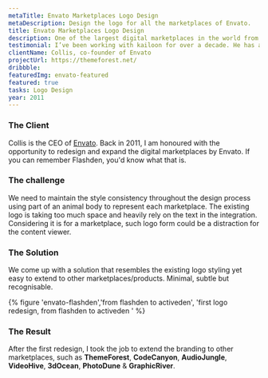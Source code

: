 ```yaml
---
metaTitle: Envato Marketplaces Logo Design
metaDescription: Design the logo for all the marketplaces of Envato.
title: Envato Marketplaces Logo Design
description: One of the largest digital marketplaces in the world from Envato.
testimonial: I’ve been working with kailoon for over a decade. He has a great combination of creativity, reliability and industry knowledge. He’s also a good human being and I would happily recommend him to anyone who needs someone with a lot of industry expertise.
clientName: Collis, co-founder of Envato
projectUrl: https://themeforest.net/
dribbble:
featuredImg: envato-featured
featured: true
tasks: Logo Design
year: 2011
---
```


<div class="col-start-2 col-end-10">

### The Client

Collis is the CEO of [Envato](https://envato.com 'visit external website'). Back in 2011, I am honoured with the opportunity to redesign and expand the digital marketplaces by Envato. If you can remember Flashden, you'd know what that is.

### The challenge

We need to maintain the style consistency throughout the design process using part of an animal body to represent each marketplace. The existing logo is taking too much space and heavily rely on the text in the integration. Considering it is for a marketplace, such logo form could be a distraction for the content viewer.

### The Solution

We come up with a solution that resembles the existing logo styling yet easy to extend to other marketplaces/products. Minimal, subtle but recognisable.

{% figure 'envato-flashden','from flashden to activeden', 'first logo redesign, from flashden to activeden ' %}

### The Result

After the first redesign, I took the job to extend the branding to other marketplaces, such as **ThemeForest**, **CodeCanyon**, **AudioJungle**, **VideoHive**, **3dOcean**, **PhotoDune** & **GraphicRiver**.

</div>
